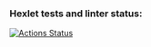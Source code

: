 ### Hexlet tests and linter status:
[![Actions Status](https://github.com/MrNovan/frontend-project-12/actions/workflows/hexlet-check.yml/badge.svg)](https://github.com/MrNovan/frontend-project-12/actions)